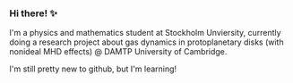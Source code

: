 ### Hi there! ✨

I'm a physics and mathematics student at Stockholm Unviersity, currently doing a research project about gas dynamics in protoplanetary disks (with nonideal MHD effects) @ DAMTP University of Cambridge.

I'm still pretty new to github, but I'm learning!

<!--
**3leonora/3leonora** is a ✨ _special_ ✨ repository because its `README.md` (this file) appears on your GitHub profile.

-->
